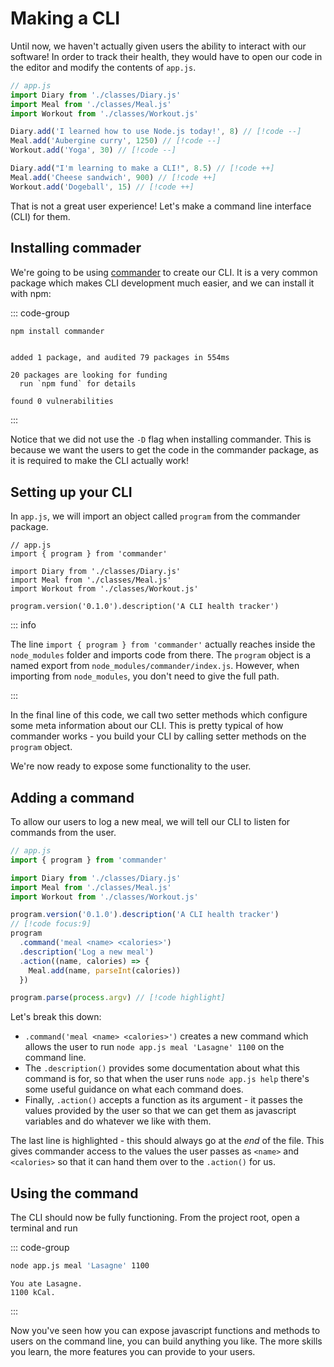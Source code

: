 # Making a CLI

Until now, we haven't actually given users the ability to interact with our
software! In order to track their health, they would have to open our code in
the editor and modify the contents of `app.js`.

```js
// app.js
import Diary from './classes/Diary.js'
import Meal from './classes/Meal.js'
import Workout from './classes/Workout.js'

Diary.add('I learned how to use Node.js today!', 8) // [!code --]
Meal.add('Aubergine curry', 1250) // [!code --]
Workout.add('Yoga', 30) // [!code --]

Diary.add("I'm learning to make a CLI!", 8.5) // [!code ++]
Meal.add('Cheese sandwich', 900) // [!code ++]
Workout.add('Dogeball', 15) // [!code ++]
```

That is not a great user experience! Let's make a command line interface (CLI)
for them.

## Installing commader

We're going to be using [commander](https://github.com/tj/commander.js?) to
create our CLI. It is a very common package which makes CLI development much
easier, and we can install it with npm:

::: code-group

```bash
npm install commander
```

```console [output]

added 1 package, and audited 79 packages in 554ms

20 packages are looking for funding
  run `npm fund` for details

found 0 vulnerabilities
```

:::

Notice that we did not use the `-D` flag when installing commander. This is
because we want the users to get the code in the commander package, as it is
required to make the CLI actually work!

## Setting up your CLI

In `app.js`, we will import an object called `program` from the commander
package.

```js{2}
// app.js
import { program } from 'commander'

import Diary from './classes/Diary.js'
import Meal from './classes/Meal.js'
import Workout from './classes/Workout.js'

program.version('0.1.0').description('A CLI health tracker')
```

::: info

The line `import { program } from 'commander'` actually reaches inside the
`node_modules` folder and imports code from there. The `program` object is a
named export from `node_modules/commander/index.js`. However, when importing
from `node_modules`, you don't need to give the full path.

:::

In the final line of this code, we call two setter methods which configure some
meta information about our CLI. This is pretty typical of how commander works -
you build your CLI by calling setter methods on the `program` object.

We're now ready to expose some functionality to the user.

## Adding a command

To allow our users to log a new meal, we will tell our CLI to listen for
commands from the user.

```js
// app.js
import { program } from 'commander'

import Diary from './classes/Diary.js'
import Meal from './classes/Meal.js'
import Workout from './classes/Workout.js'

program.version('0.1.0').description('A CLI health tracker')
// [!code focus:9]
program
  .command('meal <name> <calories>')
  .description('Log a new meal')
  .action((name, calories) => {
    Meal.add(name, parseInt(calories))
  })

program.parse(process.argv) // [!code highlight]
```

Let's break this down:

- `.command('meal <name> <calories>')` creates a new command which allows the
  user to run `node app.js meal 'Lasagne' 1100` on the command line.
- The `.description()` provides some documentation about what this command is
  for, so that when the user runs `node app.js help` there's some useful
  guidance on what each command does.
- Finally, `.action()` accepts a function as its argument - it passes the values
  provided by the user so that we can get them as javascript variables and do
  whatever we like with them.

The last line is highlighted - this should always go at the _end_ of the file.
This gives commander access to the values the user passes as `<name>` and
`<calories>` so that it can hand them over to the `.action()` for us.

## Using the command

The CLI should now be fully functioning. From the project root, open a terminal
and run

::: code-group

```bash
node app.js meal 'Lasagne' 1100
```

```console [output]
You ate Lasagne.
1100 kCal.
```

:::

Now you've seen how you can expose javascript functions and methods to users on
the command line, you can build anything you like. The more skills you learn,
the more features you can provide to your users.
